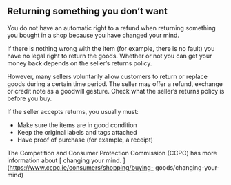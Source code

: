 ##  Returning something you don’t want

You do not have an automatic right to a refund when returning something you
bought in a shop because you have changed your mind.

If there is nothing wrong with the item (for example, there is no fault) you
have no legal right to return the goods. Whether or not you can get your money
back depends on the seller’s returns policy.

However, many sellers voluntarily allow customers to return or replace goods
during a certain time period. The seller may offer a refund, exchange or
credit note as a goodwill gesture. Check what the seller’s returns policy is
before you buy.

If the seller accepts returns, you usually must:

  * Make sure the items are in good condition 
  * Keep the original labels and tags attached 
  * Have proof of purchase (for example, a receipt) 

The Competition and Consumer Protection Commission (CCPC) has more information
about [ changing your mind. ](https://www.ccpc.ie/consumers/shopping/buying-
goods/changing-your-mind)
